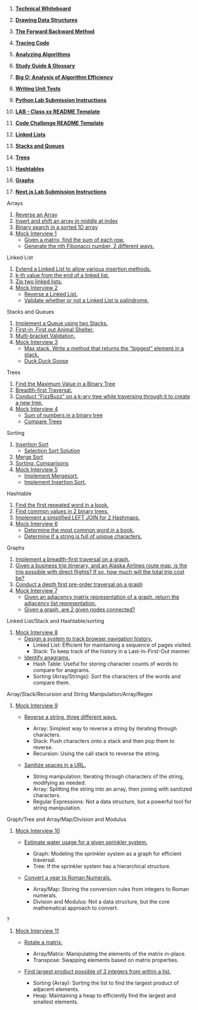 
1. [**Technical Whiteboard**](https://codefellows.github.io/common_curriculum/challenges/code/whiteboarding)
2. [**Drawing Data Structures**](https://codefellows.github.io/common_curriculum/challenges/code/drawing_data_structures)
3. [**The Forward Backward Method**](https://codefellows.github.io/common_curriculum/challenges/code/forward_backward)
4. [**Tracing Code**](https://codefellows.github.io/common_curriculum/challenges/code/tracing)
5. [**Analyzing Algorithms**](https://codefellows.github.io/common_curriculum/challenges/code/analyzing_algorithms)
6. [**Study Guide & Glossary**](https://codefellows.github.io/common_curriculum/challenges/code/glossary.html)

7. [**Big O: Analysis of Algorithm Efficiency**](https://codefellows.github.io/common_curriculum/data_structures_and_algorithms/Code_401/class-05/resources/big_oh)
8. [**Writing Unit Tests**](https://codefellows.github.io/common_curriculum/challenges/code/testing)

9. [**Python Lab Submission Instructions**](https://codefellows.github.io/code-401-python-guide/reference/submission-instructions/labs/)
10. [**LAB - Class xx README Template**](https://codefellows.github.io/code-401-python-guide/reference/submission-instructions/labs/README-template.html)
11. [**Code Challenge README Template**](https://codefellows.github.io/common_curriculum/challenges/code/README-TEMPLATE)
12. [**Linked Lists**](https://codefellows.github.io/common_curriculum/data_structures_and_algorithms/Code_401/class-05/resources/singly_linked_list.html)
13. [**Stacks and Queues**](https://codefellows.github.io/common_curriculum/data_structures_and_algorithms/Code_401/class-10/resources/stacks_and_queues.html)
14. [**Trees**](https://codefellows.github.io/common_curriculum/data_structures_and_algorithms/Code_401/class-15/resources/Trees.html)
15. [**Hashtables**](https://codefellows.github.io/common_curriculum/data_structures_and_algorithms/Code_401/class-30/resources/Hashtables.html)
16. [**Graphs**](https://codefellows.github.io/common_curriculum/data_structures_and_algorithms/Code_401/class-35/resources/graphs.html)

17. [**Next.js Lab Submission Instructions**](https://codefellows.github.io/seattle-code-python-401d24/class-37/lab/README-NEXT)





Arrays

1. [Reverse an Array](https://codefellows.github.io/common_curriculum/data_structures_and_algorithms/Code_401/class-01/)
1. [Insert and shift an array in middle at index](https://codefellows.github.io/common_curriculum/data_structures_and_algorithms/Code_401/class-02/)
1. [Binary search in a sorted 1D array](https://codefellows.github.io/common_curriculum/data_structures_and_algorithms/Code_401/class-03/)
1. [Mock Interview 1](https://codefellows.github.io/common_curriculum/data_structures_and_algorithms/Code_401/class-04/)
    - [Given a matrix, find the sum of each row.](https://codefellows.github.io/common_curriculum/data_structures_and_algorithms/Code_401/class-04/interview-01.html)
    - [Generate the nth Fibonacci number, 2 different ways.](https://codefellows.github.io/common_curriculum/data_structures_and_algorithms/Code_401/class-04/interview-02.html)

Linked List

1. [Extend a Linked List to allow various insertion methods.](https://codefellows.github.io/common_curriculum/data_structures_and_algorithms/Code_401/class-06/)
1. [k-th value from the end of a linked list.](https://codefellows.github.io/common_curriculum/data_structures_and_algorithms/Code_401/class-07/)
1. [Zip two linked lists.](https://codefellows.github.io/common_curriculum/data_structures_and_algorithms/Code_401/class-08/)
1. [Mock Interview 2](https://codefellows.github.io/common_curriculum/data_structures_and_algorithms/Code_401/class-09/)
    - [Reverse a Linked List.](https://codefellows.github.io/common_curriculum/data_structures_and_algorithms/Code_401/class-09/interview-01.html)
    - [Validate whether or not a Linked List is palindrome.](https://codefellows.github.io/common_curriculum/data_structures_and_algorithms/Code_401/class-09/interview-02.html)



Stacks and Queues 

1. [Implement a Queue using two Stacks.](https://codefellows.github.io/common_curriculum/data_structures_and_algorithms/Code_401/class-11/)
1. [First-in, First out Animal Shelter.](https://codefellows.github.io/common_curriculum/data_structures_and_algorithms/Code_401/class-12/)
1. [Multi-bracket Validation.](https://codefellows.github.io/common_curriculum/data_structures_and_algorithms/Code_401/class-13/)
1. [Mock Interview 3](https://codefellows.github.io/common_curriculum/data_structures_and_algorithms/Code_401/class-14/)
    - [Max stack. Write a method that returns the “biggest” element in a stack.](https://codefellows.github.io/common_curriculum/data_structures_and_algorithms/Code_401/class-14/interview-01.html)
    - [Duck Duck Goose](https://codefellows.github.io/common_curriculum/data_structures_and_algorithms/Code_401/class-14/interview-02.html)

Trees

1. [Find the Maximum Value in a Binary Tree](https://codefellows.github.io/common_curriculum/data_structures_and_algorithms/Code_401/class-16/)
1. [Breadth-first Traversal.](https://codefellows.github.io/common_curriculum/data_structures_and_algorithms/Code_401/class-17/)
1. [Conduct “FizzBuzz” on a k-ary tree while traversing through it to create a new tree.](https://codefellows.github.io/common_curriculum/data_structures_and_algorithms/Code_401/class-18/)
1. [Mock Interview 4](https://codefellows.github.io/common_curriculum/data_structures_and_algorithms/Code_401/class-19/)
    - [Sum of numbers in a binary tree](https://codefellows.github.io/common_curriculum/data_structures_and_algorithms/Code_401/class-19/interview-01.html)
    - [Compare Trees](https://codefellows.github.io/common_curriculum/data_structures_and_algorithms/Code_401/class-19/interview-02.html)


Sorting

1. [Insertion Sort](https://codefellows.github.io/common_curriculum/data_structures_and_algorithms/Code_401/class-26/)
    - [Selection Sort Solution](https://codefellows.github.io/common_curriculum/data_structures_and_algorithms/Code_401/class-26/solutions/BLOG)
1. [Merge Sort](https://codefellows.github.io/common_curriculum/data_structures_and_algorithms/Code_401/class-27/)
1. [Sorting: Comparisons](https://codefellows.github.io/common_curriculum/data_structures_and_algorithms/Code_401/class-28/)
1. [Mock Interview 5](https://codefellows.github.io/common_curriculum/data_structures_and_algorithms/Code_401/class-29/)
    - [Implement Mergesort.](https://codefellows.github.io/common_curriculum/data_structures_and_algorithms/Code_401/class-29/interview-01.html)
    - [Implement Insertion Sort.](https://codefellows.github.io/common_curriculum/data_structures_and_algorithms/Code_401/class-29/interview-02.html)


Hashtable

1. [Find the first repeated word in a book.](https://codefellows.github.io/common_curriculum/data_structures_and_algorithms/Code_401/class-31/)
1. [Find common values in 2 binary trees.](https://codefellows.github.io/common_curriculum/data_structures_and_algorithms/Code_401/class-32/)
1. [Implement a simplified LEFT JOIN for 2 Hashmaps.](https://codefellows.github.io/common_curriculum/data_structures_and_algorithms/Code_401/class-33/)
1. [Mock Interview 6](https://codefellows.github.io/common_curriculum/data_structures_and_algorithms/Code_401/class-34/)
    - [Determine the most common word in a book.](https://codefellows.github.io/common_curriculum/data_structures_and_algorithms/Code_401/class-34/interview-01.html)
    - [Determine if a string is full of unique characters.](https://codefellows.github.io/common_curriculum/data_structures_and_algorithms/Code_401/class-34/interview-02.html)



Graphs

1. [Implement a breadth-first traversal on a graph.](https://codefellows.github.io/common_curriculum/data_structures_and_algorithms/Code_401/class-36/)
1. [Given a business trip itinerary, and an Alaska Airlines route map, is the trip possible with direct flights? If so, how much will the total trip cost be?](https://codefellows.github.io/common_curriculum/data_structures_and_algorithms/Code_401/class-37/)
1. [Conduct a depth first pre-order traversal on a graph](https://codefellows.github.io/common_curriculum/data_structures_and_algorithms/Code_401/class-38/)
1. [Mock Interview 7](https://codefellows.github.io/common_curriculum/data_structures_and_algorithms/Code_401/class-39/)
    - [Given an adjacency matrix representation of a graph, return the adjacency list representation.](https://codefellows.github.io/common_curriculum/data_structures_and_algorithms/Code_401/class-39/interview-01.html)
    - [Given a graph, are 2 given nodes connected?](https://codefellows.github.io/common_curriculum/data_structures_and_algorithms/Code_401/class-39/interview-02.html)



Linked List/Stack and Hashtable/sorting

1. [Mock Interview 8](https://codefellows.github.io/common_curriculum/data_structures_and_algorithms/Code_401/class-41/)
    - [Design a system to track browser navigation history.](https://codefellows.github.io/common_curriculum/data_structures_and_algorithms/Code_401/class-41/interview-01.html)
        - Linked List: Efficient for maintaining a sequence of pages visited.
        - Stack: To keep track of the history in a Last-In-First-Out manner.
    - [Identify anagrams.](https://codefellows.github.io/common_curriculum/data_structures_and_algorithms/Code_401/class-41/interview-02.html)
        - Hash Table: Useful for storing character counts of words to compare for anagrams.
        - Sorting (Array/Strings): Sort the characters of the words and compare them.


Array/Stack/Recursion and String Manipulation/Array/Regex

1. [Mock Interview 9](https://codefellows.github.io/common_curriculum/data_structures_and_algorithms/Code_401/class-42/)
    - [Reverse a string, three different ways.](https://codefellows.github.io/common_curriculum/data_structures_and_algorithms/Code_401/class-42/interview-01.html)

      - Array: Simplest way to reverse a string by iterating through characters.
      - Stack: Push characters onto a stack and then pop them to reverse.
      - Recursion: Using the call stack to reverse the string.

    - [Sanitize spaces in a URL.](https://codefellows.github.io/common_curriculum/data_structures_and_algorithms/Code_401/class-42/interview-02.html)

      - String manipulation: Iterating through characters of the string, modifying as needed.
      - Array: Splitting the string into an array, then joining with sanitized characters.
      - Regular Expressions: Not a data structure, but a powerful tool for string manipulation.




Graph/Tree and Array/Map/Division and Modulus

1. [Mock Interview 10](https://codefellows.github.io/common_curriculum/data_structures_and_algorithms/Code_401/class-43/)
    - [Estimate water usage for a given sprinkler system.](https://codefellows.github.io/common_curriculum/data_structures_and_algorithms/Code_401/class-43/interview-01.html)

      - Graph: Modeling the sprinkler system as a graph for efficient traversal.
      - Tree: If the sprinkler system has a hierarchical structure.
    - [Convert a year to Roman Numerals.](https://codefellows.github.io/common_curriculum/data_structures_and_algorithms/Code_401/class-43/interview-02.html)

      - Array/Map: Storing the conversion rules from integers to Roman numerals.
      - Division and Modulus: Not a data structure, but the core mathematical approach to convert.





? 

1. [Mock Interview 11](https://codefellows.github.io/common_curriculum/data_structures_and_algorithms/Code_401/class-44/)
    - [Rotate a matrix.](https://codefellows.github.io/common_curriculum/data_structures_and_algorithms/Code_401/class-44/interview-01.html)

      - Array/Matrix: Manipulating the elements of the matrix in-place.
      - Transpose: Swapping elements based on matrix properties.
    - [Find largest product possible of 3 integers from within a list.](https://codefellows.github.io/common_curriculum/data_structures_and_algorithms/Code_401/class-44/interview-02.html)

      - Sorting (Array): Sorting the list to find the largest product of adjacent elements.
      - Heap: Maintaining a heap to efficiently find the largest and smallest elements.





